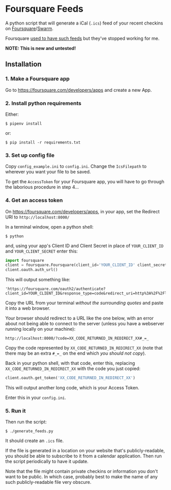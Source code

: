 # Foursquare Feeds

A python script that will generate a iCal (`.ics`) feed of your recent checkins on [Foursquare][4sq]/[Swarm][swarm].

Foursquare [used to have such feeds][feeds] but they've stopped working for me.

**NOTE: This is new and untested!**

[4sq]: https://foursquare.com
[swarm]: https://www.swarmapp.com
[feeds]: https://foursquare.com/feeds/


## Installation


### 1. Make a Foursquare app

Go to https://foursquare.com/developers/apps and create a new App.


### 2. Install python requirements

Either:

    $ pipenv install

or:

    $ pip install -r requirements.txt


### 3. Set up config file

Copy `config_example.ini` to `config.ini`. Change the `IcsFilepath` to wherever you want your file to be saved.

To get the `AccessToken` for your Foursquare app, you will have to go through the laborious procedure in step 4...


### 4. Get an access token

On https://foursquare.com/developers/apps, in your app, set the Redirect URI to `http://localhost:8000/`

In a terminal window, open a python shell:

    $ python

and, using your app's Client ID and Client Secret in place of `YOUR_CLIENT_ID` and `YOUR_CLIENT_SECRET` enter this:

```python
import foursquare
client = foursquare.Foursquare(client_id='YOUR_CLIENT_ID' client_secret='YOUR_CLIENT_SECRET', redirect_uri='http://localhost:8000')
client.oauth.auth_url()
```

This will output something like:

    'https://foursquare.com/oauth2/authenticate?client_id=YOUR_CLIENT_ID&response_type=code&redirect_uri=http%3A%2F%2Flocalhost%3A8000%2F'

Copy the URL from your terminal *without the surrounding quotes* and paste it into a web browser.

Your browser should redirect to a URL like the one below, with an error about not being able to connect to the server (unless you have a webserver running locally on your machine):

    http://localhost:8000/?code=XX_CODE_RETURNED_IN_REDIRECT_XX#_=_

Copy the code represented by `XX_CODE_RETURNED_IN_REDIRECT_XX` (note that there may be an extra `#_=_` on the end which *you should not copy*).

Back in your python shell, with that code, enter this, replacing
`XX_CODE_RETURNED_IN_REDIRECT_XX` with the code you just copied:

```python
client.oauth.get_token('XX_CODE_RETURNED_IN_REDIRECT_XX')
```

This will output another long code, which is your Access Token.

Enter this in your `config.ini`.

### 5. Run it

Then run the script:

    $ ./generate_feeds.py

It should create an `.ics` file.

If the file is generated in a location on your website that's publicly-readable, you should be able to subscribe to it from a calendar application. Then run the script periodically to have it update.

Note that the file might contain private checkins or information you don't want to be public. In which case, probably best to make the name of any such publicly-readable file very obscure.

